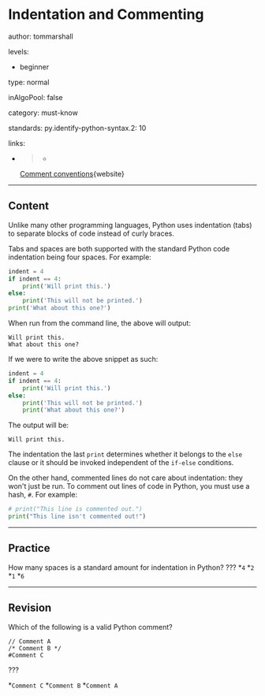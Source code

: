 # Indentation and Commenting
author: tommarshall

levels:

  - beginner

type: normal

inAlgoPool: false

category: must-know

standards:
  py.identify-python-syntax.2: 10

links:

  - >-
    [Comment
    conventions](https://www.python.org/dev/peps/pep-0008/#comments){website}

---
## Content

Unlike many other programming languages, Python uses indentation (tabs) to separate blocks of code instead of curly braces.

Tabs and spaces are both supported with the standard Python code indentation being four spaces. For example:
```python
indent = 4
if indent == 4:
    print('Will print this.')
else:
    print('This will not be printed.')
print('What about this one?')
```
When run from the command line, the above will output:
```
Will print this.
What about this one?
```
If we were to write the above snippet as such:
```python
indent = 4
if indent == 4:
    print('Will print this.')
else:
    print('This will not be printed.')
    print('What about this one?')
```
The output will be:
```
Will print this.
```
The indentation the last `print` determines whether it belongs to the `else` clause or it should be invoked independent of the `if-else` conditions.

On the other hand, commented lines do not care about indentation: they won't just be run. To comment out lines of code in Python, you must use a hash, `#`. For example:
```python
# print("This line is commented out.")
print("This line isn't commented out!")
```

---
## Practice

How many spaces is a standard amount for indentation in Python?
???
*`4`
*`2`
*`1`
*`6`

---
## Revision

Which of the following is a valid Python comment?

```
// Comment A
/* Comment B */
#Comment C
```
???

*`Comment C`
*`Comment B`
*`Comment A`
